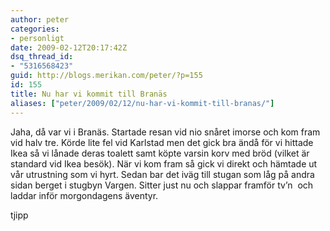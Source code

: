 ```yaml
---
author: peter
categories:
- personligt
date: 2009-02-12T20:17:42Z
dsq_thread_id:
- "5316568423"
guid: http://blogs.merikan.com/peter/?p=155
id: 155
title: Nu har vi kommit till Branäs
aliases: ["peter/2009/02/12/nu-har-vi-kommit-till-branas/"]
---
```


Jaha, då var vi i Branäs. Startade resan vid nio snåret imorse och kom fram vid halv tre. Körde lite fel vid Karlstad men det gick bra ändå för vi hittade Ikea så vi lånade deras toalett samt köpte varsin korv med bröd (vilket är standard vid Ikea besök). När vi kom fram så gick vi direkt och hämtade ut vår utrustning som vi hyrt. Sedan bar det iväg till stugan som låg på andra sidan berget i stugbyn Vargen. Sitter just nu och slappar framför tv’n  och laddar inför morgondagens äventyr.

tjipp
